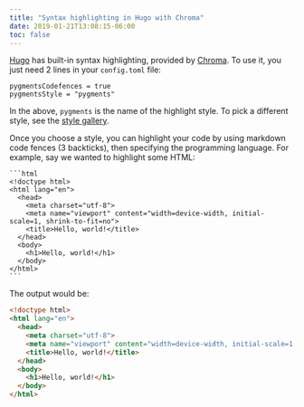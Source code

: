 ```yaml
---
title: "Syntax highlighting in Hugo with Chroma"
date: 2019-01-21T13:08:15-06:00
toc: false
---
```


[Hugo](https://gohugo.io/) has built-in syntax highlighting, provided by [Chroma](https://github.com/alecthomas/chroma). To use it, you just need 2 lines in your `config.toml` file:

```
pygmentsCodefences = true
pygmentsStyle = "pygments"
```

In the above, `pygments` is the name of the highlight style. To pick a different style, see the [style gallery](https://xyproto.github.io/splash/docs/all.html). 

Once you choose a style, you can highlight your code by using markdown code fences (3 backticks), then specifying the programming language. For example, say we wanted to highlight some HTML:

````
```html
<!doctype html>
<html lang="en">
  <head>
    <meta charset="utf-8">
    <meta name="viewport" content="width=device-width, initial-scale=1, shrink-to-fit=no">
    <title>Hello, world!</title>
  </head>
  <body>
    <h1>Hello, world!</h1>
  </body>
</html>
```
````

The output would be:

```html
<!doctype html>
<html lang="en">
  <head>
    <meta charset="utf-8">
    <meta name="viewport" content="width=device-width, initial-scale=1, shrink-to-fit=no">
    <title>Hello, world!</title>
  </head>
  <body>
    <h1>Hello, world!</h1>
  </body>
</html>
```
